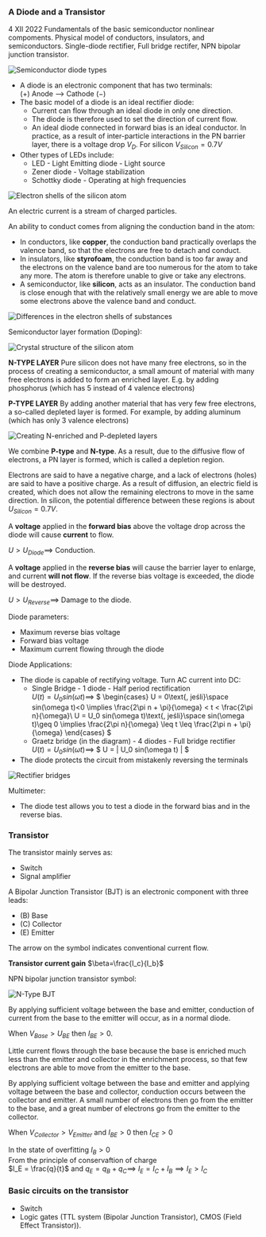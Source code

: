 ### A Diode and a Transistor
4 XII 2022
Fundamentals of the basic semiconductor nonlinear compoments. Physical model of conductors, insulators, and semiconductors. Single-diode rectifier, Full bridge rectifer, NPN bipolar junction transistor. 

![Semiconductor diode types](rw.3.elektronika.dioda.tranzystor.1.png)

- A diode is an electronic component that has two terminals:<br/>
    $(+)$ Anode --> Cathode $(-)$
- The basic model of a diode is an ideal rectifier diode:<br/>
    - Current can flow through an ideal diode in only one direction.
    - The diode is therefore used to set the direction of current flow.
    - An ideal diode connected in forward bias is an ideal conductor. In practice, as a result of inter-particle interactions in the PN barrier layer, there is a voltage drop $V_D$. For silicon $V_{Silicon}=0.7V$
- Other types of LEDs include:
    - LED - Light Emitting diode - Light source
    - Zener diode - Voltage stabilization
    - Schottky diode - Operating at high frequencies

![Electron shells of the silicon atom](rw.3.elektronika.dioda.tranzystor.2.png)

An electric current is a stream of charged particles.

An ability to conduct comes from aligning the conduction band in the atom:
- In conductors, like **copper**, the conduction band practically overlaps the valence band, so that the electrons are free to detach and conduct.
- In insulators, like **styrofoam**, the conduction band is too far away and the electrons on the valence band are too numerous for the atom to take any more. The atom is therefore unable to give or take any electrons.
- A semiconductor, like **silicon**, acts as an insulator. The conduction band is close enough that with the relatively small energy we are able to move some electrons above the valence band and conduct.

![Differences in the electron shells of substances](rw.3.elektronika.dioda.tranzystor.3.png)

Semiconductor layer formation (Doping):

![Crystal structure of the silicon atom](rw.3.elektronika.dioda.tranzystor.4.png)

**N-TYPE LAYER** Pure silicon does not have many free electrons, so in the process of creating a semiconductor, a small amount of material with many free electrons is added to form an enriched layer. E.g. by adding phosphorus (which has 5 instead of 4 valence electrons)

**P-TYPE LAYER** By adding another material that has very few free electrons, a so-called depleted layer is formed. For example, by adding aluminum (which has only 3 valence electrons)

![Creating N-enriched and P-depleted layers](rw.3.elektronika.dioda.tranzystor.5.png)

We combine **P-type** and **N-type**. As a result, due to the diffusive flow of electrons, a PN layer is formed, which is called a depletion region.

Electrons are said to have a negative charge, and a lack of electrons (holes) are said to have a positive charge. As a result of diffusion, an electric field is created, which does not allow the remaining electrons to move in the same direction. In silicon, the potential difference between these regions is about $U_{Silicon}=0.7V$.

A **voltage** applied in the **forward bias** above the voltage drop across the diode will cause **current** to flow.

$U>U_{Diode}\implies$ Conduction.<br>

A **voltage** applied in the **reverse bias** will cause the barrier layer to enlarge, and current **will not flow**.
If the reverse bias voltage is exceeded, the diode will be destroyed.

$U>U_{Reverse}\implies$ Damage to the diode. 

Diode parameters:
- Maximum reverse bias voltage
- Forward bias voltage
- Maximum current flowing through the diode

Diode Applications:
- The diode is capable of rectifying voltage. Turn AC current into DC:
    - Single Bridge - 1 diode - Half period rectification<br/>
    $U(t) = U_0 sin(\omega t)\implies$
    $
    \begin{cases}
    U = 0\text{, jeśli}\space sin(\omega t)<0 \implies \frac{2\pi n + \pi}{\omega} < t < \frac{2\pi n}{\omega}\\
    U = U_0 sin(\omega t)\text{, jeśli}\space sin(\omega t)\geq 0 \implies \frac{2\pi n}{\omega} \leq t \leq \frac{2\pi n + \pi}{\omega}
    \end{cases}
    $
    - Graetz bridge (in the diagram) - 4 diodes - Full bridge rectifier<br/>
    $U(t) = U_0 sin(\omega t)\implies$
    $
    U = | U_0 sin(\omega t) |
    $
- The diode protects the circuit from mistakenly reversing the terminals

![Rectifier bridges](rw.3.elektronika.dioda.tranzystor.6.png)

Multimeter:
- The diode test allows you to test a diode in the forward bias and in the reverse bias.

### Transistor

The transistor mainly serves as:
- Switch
- Signal amplifier

A Bipolar Junction Transistor (BJT) is an electronic component with three leads:
- (B) Base
- (C) Collector
- (E) Emitter

The arrow on the symbol indicates conventional current flow.

**Transistor current gain**
$\beta=\frac{I_c}{I_b}$

NPN bipolar junction transistor symbol:

![N-Type BJT](rw.3.elektronika.dioda.tranzystor.7.png)

By applying sufficient voltage between the base and emitter, conduction of current from the base to the emitter will occur, as in a normal diode.<br/>

When $V_{Base}>U_{BE}$ then $I_{BE}>0$. 

Little current flows through the base because the base is enriched much less than the emitter and collector in the enrichment process, so that few electrons are able to move from the emitter to the base.

By applying sufficient voltage between the base and emitter and applying voltage between the base and collector, conduction occurs between the collector and emitter. A small number of electrons then go from the emitter to the base, and a great number of electrons go from the emitter to the collector.

When $V_{Collector}>V_{Emitter}$ and $I_{BE}>0$ then $I_{CE}>0$

In the state of overfitting $I_B>0$<br/>
From the principle of conservaftion of charge<br/>
$I_E = \frac{q}{t}$ and $q_E=q_B+q_C\implies$
$I_E = I_C + I_B \implies I_E>I_C$

### Basic circuits on the transistor

- Switch
- Logic gates (TTL system (Bipolar Junction Transistor), CMOS (Field Effect Transistor)).